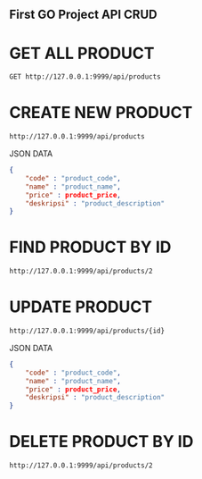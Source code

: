 ## First GO Project API CRUD

# GET ALL PRODUCT 
```bash
GET http://127.0.0.1:9999/api/products
```

# CREATE NEW PRODUCT 
```bash
http://127.0.0.1:9999/api/products
```
JSON DATA
```json
{
	"code" : "product_code",
	"name" : "product_name",
	"price"	: product_price,
	"deskripsi" : "product_description"
}
```
# FIND PRODUCT BY ID
```bash
http://127.0.0.1:9999/api/products/2
```
# UPDATE PRODUCT
```bash
http://127.0.0.1:9999/api/products/{id}
```
JSON DATA
```json
{
	"code" : "product_code",
	"name" : "product_name",
	"price"	: product_price,
	"deskripsi" : "product_description"
}
```
# DELETE PRODUCT BY ID
```url
http://127.0.0.1:9999/api/products/2
```


